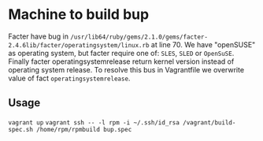 Machine to build bup
========

Facter have bug in
`/usr/lib64/ruby/gems/2.1.0/gems/facter-2.4.6lib/facter/operatingsystem/linux.rb`
at line 70. We have "openSUSE" as operating system, but facter require one of:
`SLES`, `SLED` or `OpenSuSE`.
Finally facter operatingsystemrelease return kernel version
instead of operating system release.
To resolve this bus in Vagrantfile we overwrite value of fact `operatingsystemrelease`.

Usage
-------
`vagrant up`
`vagrant ssh -- -l rpm -i ~/.ssh/id_rsa /vagrant/build-spec.sh /home/rpm/rpmbuild bup.spec`
